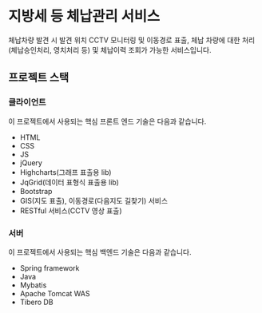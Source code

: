 # 지방세 등 체납관리 서비스
체납차량 발견 시 발견 위치 CCTV 모니터링 및 이동경로 표출, 체납 차량에 대한 처리(체납승인처리, 영치처리 등) 및 체납이력 조회가 가능한 서비스입니다.

## 프로젝트 스택

### 클라이언트

이 프로젝트에서 사용되는 핵심 프론트 엔드 기술은 다음과 같습니다.

- HTML
- CSS
- JS
- jQuery
- Highcharts(그래프 표출용 lib)
- JqGrid(데이터 표형식 표출용 lib)
- Bootstrap
- GIS(지도 표출), 이동경로(다음지도 길찾기) 서비스
- RESTful 서비스(CCTV 영상 표출)

### 서버

이 프로젝트에서 사용되는 핵심 백엔드 기술은 다음과 같습니다.

- Spring framework
- Java
- Mybatis
- Apache Tomcat WAS
- Tibero DB
